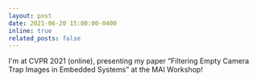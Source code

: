 ```yaml
---
layout: post
date: 2021-06-20 15:00:00-0400
inline: true
related_posts: false
---
```


I'm at CVPR 2021 (online), presenting my paper “Filtering Empty Camera Trap Images in Embedded Systems” at the MAI Workshop!